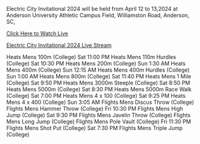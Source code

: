 Electric City Invitational 2024 will be held from April 12 to 13,2024 at Anderson University Athletic Campus Field, Williamston Road, Anderson, SC,

<a href="https://bestones.icu/electriccityinvite/">Click Here to Watch Live</a>

<a href="https://bestones.icu/electriccityinvite/">Electric City Invitational 2024 Live Stream</a>

Heats
Mens 100m (College)
Sat 11:00 PM
Heats
Mens 110m Hurdles (College)
Sat 10:30 PM
Heats
Mens 200m (College)
Sun 1:30 AM
Heats
Mens 400m (College)
Sun 12:15 AM
Heats
Mens 400m Hurdles (College)
Sun 1:00 AM
Heats
Mens 800m (College)
Sat 11:40 PM
Heats
Mens 1 Mile (College)
Sat 9:50 PM
Heats
Mens 3000m Steeple (College)
Sat 8:50 PM
Heats
Mens 5000m (College)
Sat 8:30 PM
Heats
Mens 5000m Race Walk (College)
Sat 7:00 PM
Heats
Mens 4 x 100 (College)
Sat 9:25 PM
Heats
Mens 4 x 400 (College)
Sun 3:05 AM
Flights
Mens Discus Throw (College)
Flights
Mens Hammer Throw (College)
Fri 10:30 PM
Flights
Mens High Jump (College)
Sat 9:30 PM
Flights
Mens Javelin Throw (College)
Flights
Mens Long Jump (College)
Flights
Mens Pole Vault (College)
Fri 11:30 PM
Flights
Mens Shot Put (College)
Sat 7:30 PM
Flights
Mens Triple Jump (College)
